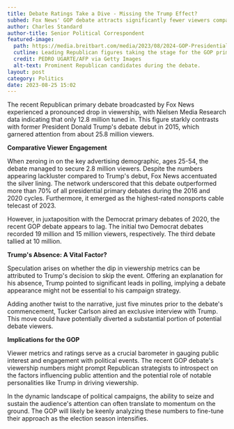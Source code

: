 ```yaml
---
title: Debate Ratings Take a Dive - Missing the Trump Effect?
subhed: Fox News' GOP debate attracts significantly fewer viewers compared to Trump's 2015 appearance.
author: Charles Standard
author-title: Senior Political Correspondent
featured-image: 
  path: https://media.breitbart.com/media/2023/08/2024-GOP-Presidential-Debate-640x480-1-640x480.jpg
  cutline: Leading Republican figures taking the stage for the GOP primary debate.
  credit: PEDRO UGARTE/AFP via Getty Images
  alt-text: Prominent Republican candidates during the debate.
layout: post
category: Politics
date: 2023-08-25 15:02
---
```


The recent Republican primary debate broadcasted by Fox News experienced a pronounced drop in viewership, with Nielsen Media Research data indicating that only 12.8 million tuned in. This figure starkly contrasts with former President Donald Trump's debate debut in 2015, which garnered attention from about 25.8 million viewers.

**Comparative Viewer Engagement**

When zeroing in on the key advertising demographic, ages 25-54, the debate managed to secure 2.8 million viewers. Despite the numbers appearing lackluster compared to Trump's debut, Fox News accentuated the silver lining. The network underscored that this debate outperformed more than 70% of all presidential primary debates during the 2016 and 2020 cycles. Furthermore, it emerged as the highest-rated nonsports cable telecast of 2023.

However, in juxtaposition with the Democrat primary debates of 2020, the recent GOP debate appears to lag. The initial two Democrat debates recorded 19 million and 15 million viewers, respectively. The third debate tallied at 10 million.

**Trump's Absence: A Vital Factor?**

Speculation arises on whether the dip in viewership metrics can be attributed to Trump's decision to skip the event. Offering an explanation for his absence, Trump pointed to significant leads in polling, implying a debate appearance might not be essential to his campaign strategy.

Adding another twist to the narrative, just five minutes prior to the debate's commencement, Tucker Carlson aired an exclusive interview with Trump. This move could have potentially diverted a substantial portion of potential debate viewers.

**Implications for the GOP**

Viewer metrics and ratings serve as a crucial barometer in gauging public interest and engagement with political events. The recent GOP debate's viewership numbers might prompt Republican strategists to introspect on the factors influencing public attention and the potential role of notable personalities like Trump in driving viewership.

In the dynamic landscape of political campaigns, the ability to seize and sustain the audience's attention can often translate to momentum on the ground. The GOP will likely be keenly analyzing these numbers to fine-tune their approach as the election season intensifies.
